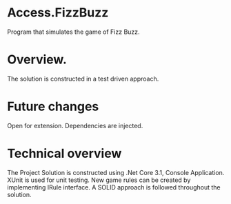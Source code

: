 # Access.FizzBuzz
Program that simulates the game of Fizz Buzz.

# Overview.
The solution is constructed in a test driven approach.

# Future changes
Open for extension. Dependencies are injected. 

# Technical overview
The Project Solution is constructed using .Net Core 3.1, Console Application. XUnit is used for unit testing.
New game rules can be created by implementing IRule interface.
A SOLID approach is followed throughout the solution.









